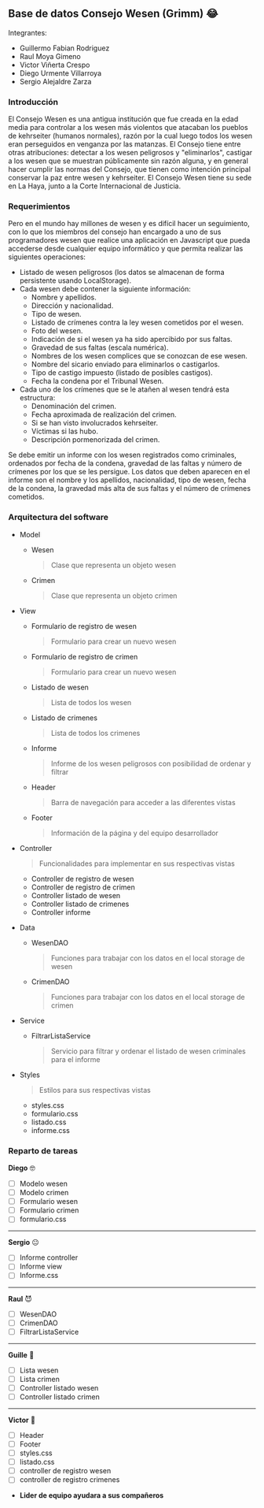 ## Base de datos Consejo Wesen (Grimm) :joy:

Integrantes:
- Guillermo Fabian Rodriguez
- Raul Moya Gimeno
- Victor Viñerta Crespo
- Diego Urmente Villarroya
- Sergio Alejaldre Zarza

### Introducción
El Consejo Wesen es una antigua institución que fue creada en la edad media para controlar a los wesen más violentos que atacaban los pueblos de kehrseiter (humanos normales), razón por la cual luego todos los wesen eran perseguidos en venganza por las matanzas. El Consejo tiene entre otras atribuciones: detectar a los wesen peligrosos y "eliminarlos", castigar a los wesen que se muestran públicamente sin razón alguna, y en general hacer cumplir las normas del Consejo, que tienen como intención principal conservar la paz entre wesen y kehrseiter. El Consejo Wesen tiene su sede en La Haya, junto a la Corte Internacional de Justicia.

### Requerimientos
Pero en el mundo hay millones de wesen y es difícil hacer un seguimiento, con lo que los miembros del consejo han encargado a uno de sus programadores wesen que realice una aplicación en Javascript que pueda accederse desde cualquier equipo informático y que permita realizar las siguientes operaciones:
- Listado de wesen peligrosos (los datos se almacenan de forma persistente usando LocalStorage).
- Cada wesen debe contener la siguiente información:
    - Nombre y apellidos.
    - Dirección y nacionalidad.
    - Tipo de wesen.
    - Listado de crímenes contra la ley wesen cometidos por el wesen.
    - Foto del wesen.
    - Indicación de si el wesen ya ha sido apercibido por sus faltas.
    - Gravedad de sus faltas (escala numérica).
    - Nombres de los wesen complices que se conozcan de ese wesen.
    - Nombre del sicario enviado para eliminarlos o castigarlos.
    - Tipo de castigo impuesto (listado de posibles castigos).
    - Fecha la condena por el Tribunal Wesen.
- Cada uno de los crímenes que se le atañen al wesen tendrá esta estructura:
    - Denominación del crimen.
    - Fecha aproximada de realización del crimen.
    - Si se han visto involucrados kehrseiter.
    - Víctimas si las hubo.
    - Descripción pormenorizada del crimen.
    
Se debe emitir un informe con los wesen registrados como criminales, ordenados por fecha de la condena, gravedad de las faltas y número de crímenes por los que se les persigue. Los datos que deben aparecen en el informe son el nombre y los apellidos, nacionalidad, tipo de wesen, fecha de la condena, la gravedad más alta de sus faltas y el número de crímenes cometidos.

### Arquitectura del software
- Model
    - Wesen

      > Clase que representa un objeto wesen

    - Crimen
 
      > Clase que representa un objeto crimen
    
- View
    - Formulario de registro de wesen
      
      > Formulario para crear un nuevo wesen 

    - Formulario de registro de crimen

      > Formulario para crear un nuevo wesen 
  
    - Listado de wesen

      > Lista de todos los wesen
  
    - Listado de crimenes

      > Lista de todos los crimenes
  
    - Informe
 
      > Informe de los wesen peligrosos con posibilidad de ordenar  y filtrar

    - Header
 
      > Barra de navegación para acceder a las diferentes vistas
      
    - Footer

      > Información de la página y del equipo desarrollador
      
- Controller
  > Funcionalidades para implementar en sus respectivas vistas
    - Controller de registro de wesen
    - Controller de registro de crimen
    - Controller listado de wesen
    - Controller listado de crimenes
    - Controller informe
- Data
    - WesenDAO

      > Funciones para trabajar con los datos en el local storage de wesen

    - CrimenDAO
 
      > Funciones para trabajar con los datos en el local storage de crimen
    
- Service
    - FiltrarListaService
 
      > Servicio para filtrar y ordenar el listado de wesen criminales para el informe
    
- Styles
  > Estilos para sus respectivas vistas
    - styles.css
    - formulario.css
    - listado.css
    - informe.css 

### Reparto de tareas
**Diego** 🤓
- [ ] Modelo wesen
- [ ] Modelo crimen
- [ ] Formulario wesen
- [ ] Formulario crimen
- [ ] formulario.css
---
**Sergio** 😐
- [ ] Informe controller
- [ ] Informe view
- [ ] Informe.css
---
**Raul** 😈
- [ ] WesenDAO
- [ ] CrimenDAO
- [ ] FiltrarListaService
---
**Guille** 🐧
- [ ] Lista wesen
- [ ] Lista crimen
- [ ] Controller listado wesen
- [ ] Controller listado crimen
---
**Victor** 🧓
- [ ] Header
- [ ] Footer
- [ ] styles.css
- [ ] listado.css
- [ ] controller de registro wesen
- [ ] controller de registro crimenes
- **Lider de equipo ayudara a sus compañeros**
